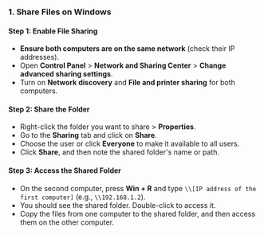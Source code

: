 ### **1. Share Files on Windows**

#### **Step 1: Enable File Sharing**

- **Ensure both computers are on the same network** (check their IP addresses).
- Open **Control Panel** > **Network and Sharing Center** > **Change advanced sharing settings**.
- Turn on **Network discovery** and **File and printer sharing** for both computers.

#### **Step 2: Share the Folder**

- Right-click the folder you want to share > **Properties**.
- Go to the **Sharing** tab and click on **Share**.
- Choose the user or click **Everyone** to make it available to all users.
- Click **Share**, and then note the shared folder's name or path.

#### **Step 3: Access the Shared Folder**

- On the second computer, press **Win + R** and type `\\[IP address of the first computer]` (e.g., `\\192.168.1.2`).
- You should see the shared folder. Double-click to access it.
- Copy the files from one computer to the shared folder, and then access them on the other computer.